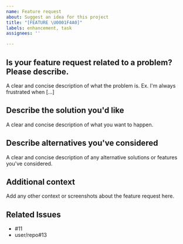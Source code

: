 ```yaml
---
name: Feature request
about: Suggest an idea for this project
title: "[FEATURE \U0001F4A0]"
labels: enhancement, task
assignees: ''

---
```


## Is your feature request related to a problem? Please describe.

A clear and concise description of what the problem is. Ex. I'm always frustrated when [...]

## Describe the solution you'd like

A clear and concise description of what you want to happen.

## Describe alternatives you've considered

A clear and concise description of any alternative solutions or features you've considered.

## Additional context

Add any other context or screenshots about the feature request here.

## Related Issues

- #11
- user/repo#13

